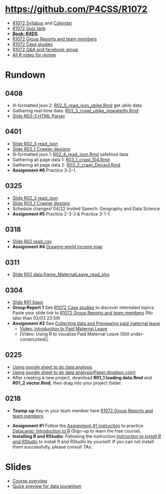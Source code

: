 # https://github.com/P4CSS/R1072 
* [R1072 Syllabus](R1072_Syllabus.md) and [Calendar](https://paper.dropbox.com/doc/R1072-Syllabus--AZd6GlrDOYiIye~0x69c0Yg6Ag-zro9ljIu9v5hRwC6IjAiF#:uid=920393965488318189427929&h2=Calendar)
* [R1072 Quiz tank](https://docs.google.com/document/d/1yfiup5vOpzjW6cqhNcavAH0TPmQ9LEPY9fth8wwuzXE/edit?usp=sharing)
* **[Book: R4DS](https://docs.google.com/document/d/1e7jd9TAi1hppu0di5yZsDXbwoX2oAJ2O4l6UESVJePU/edit?usp=sharing)**
* [R1072 Group Reports and team members](https://paper.dropbox.com/doc/R1072-Group-Reports--AXvyCgGTcL5T1NODoHGmqNwMAg-nm06vnUBbKXdiJQZHRKhW)
* [R1072 Case studies](https://paper.dropbox.com/doc/R1072-Readings--AXvcyB39NbHt0TsoMQ3Uw7~fAg-GE6FqWbMQlTUDITISdaU5)
* [R1072 Q&A and facebook group](https://www.facebook.com/groups/R1072)
* [All R video for review](https://www.youtube.com/playlist?list=PLK0n8HKZQ_VfJcqBGlcAc0IKoY00mdF1B)


# Rundown
## 0408
* Ill-formatted json 2: [R02_5_read_json_ubike.Rmd](R02_5_read_json_ubike.Rmd) get ubile data
* Gathering real-time data: [R03_3_crawl_ubike_repeatedly.Rmd](R03_3_crawl_ubike_repeatedly.Rmd)
* [Slide R03-3 HTML Parser](https://docs.google.com/presentation/d/1xS7jfahx8t7WuYmSbe4qfUjs0L7u3CgaqLADmcerGso/edit?usp=sharing)

## 0401
* [Slide R02_3 read_json](https://docs.google.com/presentation/d/15k3cEw3ogBP5Cg5k5RZb0s4kVqoTDKuYJ67OUO043P4/edit?usp=sharing)
* [Slide R03_1 Crawler designs](https://drive.google.com/open?id=1DCveWYpwlR4xfbySKVoikgdme5W71Pp57vyxSojr7XE)
* Ill-formatted json 1: [R02_4_read_json.Rmd](R02_4_read_json.Rmd) safefood data
* Gathering all page data 1: [R03_1_crawl_104.Rmd](R03_1_crawl_104.Rmd)
* Gathering all page data 2: [R03_2_crawl_Decard.Rmd](R03_2_crawl_Decard.Rmd)
* **Assignment #6** Practice 3-2-1.


## 0325
* [Slide R02_3 read_json](https://docs.google.com/presentation/d/15k3cEw3ogBP5Cg5k5RZb0s4kVqoTDKuYJ67OUO043P4/edit?usp=sharing)
* [Slide R03_1 Crawler designs](https://drive.google.com/open?id=1DCveWYpwlR4xfbySKVoikgdme5W71Pp57vyxSojr7XE)
* Schedule changes! 04/22 Invited Speech: Geography and Data Science
* **Assignment #5** Practice 2-3-3 & Practice 3-1-1.

## 0318
* [Slide R02 read_csv](https://docs.google.com/presentation/d/1vzJL2YU-kWKeM66bLxRFrdXLleWC_mbRFhXi-xkDuqM/edit?usp=sharing)
* **Assignment #4** [Drawing world income map](https://github.com/P4CSS/Assignments/blob/master/02_incomemap.md)

## 0311
* [Slide R02 data.frame_MaternalLeave_read_xlsx](https://docs.google.com/presentation/d/1evDPBwA9UJ2ubhwiQWK0XYZiaCzUWLKIeRftwMPd-EI/edit?usp=sharing)


## 0304
* [Slide R01 basic](https://docs.google.com/presentation/d/1gvWK2qDZuwR7lRrCLfVwfzrMBt1Dw2yFcG8LeoNgLrA/edit?usp=sharing)
* **Group Report 1** See [R1072 Case studies](https://paper.dropbox.com/doc/R1072-Readings--AXvcyB39NbHt0TsoMQ3Uw7~fAg-GE6FqWbMQlTUDITISdaU5) to discover interested topics. Paste your slide link to [R1072 Group Reports and team members](https://paper.dropbox.com/doc/R1072-Group-Reports--AXvyCgGTcL5T1NODoHGmqNwMAg-nm06vnUBbKXdiJQZHRKhW) (No later than 03/03 23:59)
* **Assignment #2** See [Collecting data and Previewing paid maternal leave](https://github.com/P4CSS/Assignments/blob/master/02_CollectingData.md)
  * [Video: Introduction to Paid Maternal Leave](https://www.youtube.com/watch?v=dZE2xsqYQqY)
  * [Video: Using R to visualize Paid Maternal Leave (Still under-constructed)].


## 0225
* [Using google sheet to do data analysis](https://docs.google.com/document/d/1rZFQ7PTx9sJ9GRia6sYkVWJszzgtFK1liC6XzwevuuU/edit?usp=sharing)
* [Using google sheet to do data analysis(Paper.dropbox.com)](https://paper.dropbox.com/doc/R1072-Google-sheets--AYK5GUwXHddXnu7o6k_Pvpy0AQ-JyHWP58aK9qNk6cqJrm1L)
* After creating a new project, download **R01_1 loading data.Rmd** and **R01_2 vector.Rmd**, then drag into your project folder.

## 0218
* **Teamp-up** Key-in your team member here [R1072 Group Reports and team members](https://paper.dropbox.com/doc/R1072-Group-Reports--AXvyCgGTcL5T1NODoHGmqNwMAg-nm06vnUBbKXdiJQZHRKhW)

- **Assignment #1** Follow the [Assignment #1 instruction](https://github.com/P4CSS/Assignments/blob/master/01DataCamp.md) to practice [Datacamp: Introduction to R](https://www.datacamp.com/courses/free-introduction-to-r) (Sign-up to learn the free course).
- **Installing R and RStudio**: Following the instruction *[Instruction to install R and RStudio](https://docs.google.com/presentation/d/1bbPRNJJQkN9f9XDzeyKSCNV7CYl1zmR6esXT0XTETGU/edit?usp=sharing)* to install R and RStudio by yourself. If you can not install them successfully, please consult TAs.

# Slides
* [Course overview](https://docs.google.com/presentation/d/1YCjXUR-i8-6ZAWr8uYCVyStUf7MVOiKWkVCNI-kLuBk/edit?usp=sharing)
* [Quick preview for data jouranlism](https://docs.google.com/presentation/d/1vVpWS875wz6Cz4Be4IiCiRZWGMrlAohbJ7dr4jrNkwk/edit?usp=sharing)
